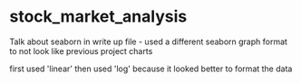 # stock_market_analysis



Talk about seaborn in write up file - used a different seaborn graph format to not look like previous project charts



first used 'linear'
then used 'log' because it looked better to format the data
